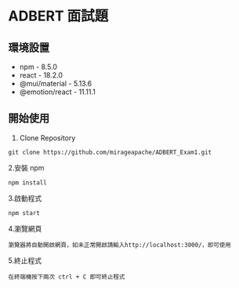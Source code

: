 # ADBERT 面試題

## 環境設置

- npm - 8.5.0
- react - 18.2.0
- @mui/material - 5.13.6
- @emotion/react - 11.11.1

## 開始使用

1. Clone Repository

```
git clone https://github.com/mirageapache/ADBERT_Exam1.git
```

2.安裝 npm

```
npm install
```

3.啟動程式

```
npm start
```

4.瀏覽網頁

```
瀏覽器將自動開啟網頁，如未正常開啟請輸入http://localhost:3000/，即可使用
```

5.終止程式

```
在終端機按下兩次 ctrl + C 即可終止程式
```
